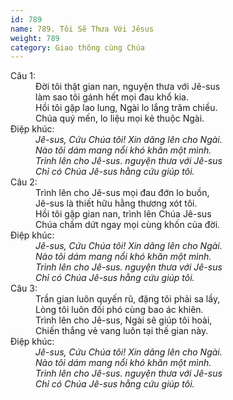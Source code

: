 ```yaml
---
id: 789
name: 789. Tôi Sẽ Thưa Với Jêsus
weight: 789
category: Giao thông cùng Chúa
---
```

<dl><dt>Câu 1:</dt><dd data-verse="1">Đời tôi thật gian nan, nguyện thưa với Jê-sus <br/>làm sao tôi gánh hết mọi đau khổ kia. <br/>Hồi tôi gặp lao lung, Ngài lo lắng trăm chiều. <br/>Chúa quý mến, lo liệu mọi kẻ thuộc Ngài. </dd><dt>Điệp khúc:</dt><dd data-chorus="1"><em>Jê-sus, Cứu Chúa tôi! Xin dâng lên cho Ngài. <br/>Nào tôi dám mang nổi khó khăn một mình. <br/>Trình lên cho Jê-sus. nguyện thưa với Jê-sus <br/>Chỉ có Chúa Jê-sus hằng cứu giúp tôi. </em></dd><dt>Câu 2:</dt><dd data-verse="2">Trình lên cho Jê-sus mọi đau đớn lo buồn, <br/>Jê-sus là thiết hữu hằng thương xót tôi. <br/>Hồi tôi gặp gian nan, trình lên Chúa Jê-sus <br/>Chúa chấm dứt ngay mọi cùng khốn của đời. </dd><dt>Điệp khúc:</dt><dd data-chorus="1"><em>Jê-sus, Cứu Chúa tôi! Xin dâng lên cho Ngài. <br/>Nào tôi dám mang nổi khó khăn một mình. <br/>Trình lên cho Jê-sus. nguyện thưa với Jê-sus <br/>Chỉ có Chúa Jê-sus hằng cứu giúp tôi. </em></dd><dt>Câu 3:</dt><dd data-verse="3">Trần gian luôn quyến rũ, đặng tôi phải sa lầy, <br/>Lòng tôi luôn đối phó cùng bao ác khiên. <br/>Trình lên cho Jê-sus, Ngài sẽ giúp tôi hoài, <br/>Chiến thắng vẻ vang luôn tại thế gian này. </dd><dt>Điệp khúc:</dt><dd data-chorus="1"><em>Jê-sus, Cứu Chúa tôi! Xin dâng lên cho Ngài. <br/>Nào tôi dám mang nổi khó khăn một mình. <br/>Trình lên cho Jê-sus. nguyện thưa với Jê-sus <br/>Chỉ có Chúa Jê-sus hằng cứu giúp tôi. </em></dd></dl>
